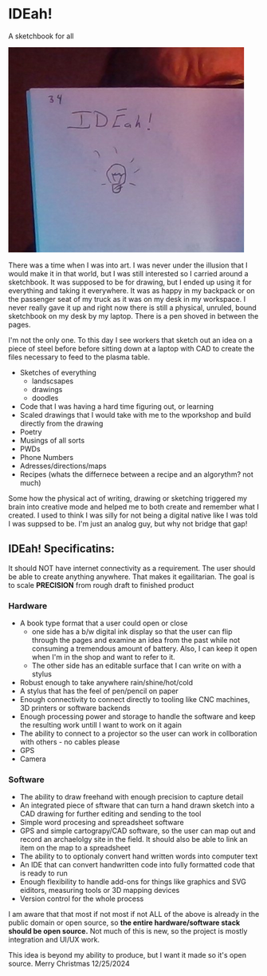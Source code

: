 # IDEah!
A sketchbook for all

![foo *bar*]

[foo *bar*]: IDEah.jpg "a sketch"


There was a time when I was into art. I was never under the illusion that I would make it in that world, but I was still interested so I carried around a sketchbook. It was supposed to be for drawing, but I ended up using it for everything and taking it everywhere. It was as happy in my backpack or on the passenger seat of my truck as it was on my desk in my workspace. I never really gave it up and right now there is still a physical, unruled, bound sketchbook on my desk by my laptop. There is a pen shoved in between the pages.

I'm not the only one. To this day I see workers that sketch out an idea on a piece of steel before before sitting down at a laptop with CAD to create the files necessary to feed to the plasma table.

- Sketches of everything 
    + landscsapes
    + drawings
    + doodles
- Code that I was having a hard time figuring out, or learning
- Scaled drawings that I would take with me to the wporkshop and build directly from the drawing
- Poetry
- Musings of all sorts
- PWDs
- Phone Numbers
- Adresses/directions/maps
- Recipes (whats the differnece between a recipe and an algorythm? not much)

Some how the physical act of writing, drawing or sketching triggered my brain into creative mode and helped me to both create and remember what I created. I used to think I was silly for not being a digital native like I was told I was suppsed to be. I'm just an analog guy, but why not bridge that gap!

## IDEah! Specificatins:
It should NOT have internet connectivity as a requirement. The user should be able to create anything anywhere. That makes it egailitarian. The goal is to scale **PRECISION** from rough draft to finished product
### Hardware
- A book type format that a user could open or close
    + one side has a b/w digital ink display so that the user can flip through the pages and examine an idea from the past while not consuming a tremendous amount of battery. Also, I can keep it open when I'm in the shop and want to refer to it.
    + The other side has an editable surface that I can write on with a stylus
- Robust enough to take anywhere rain/shine/hot/cold
- A stylus that has the feel of pen/pencil on paper
- Enough connectivity to connect directly to tooling like CNC machines, 3D printers or software backends
- Enough processing power and storage to handle the software and keep the resulting work untill I want to work on it again
- The ability to connect to a projector so the user can work in collboration with others - no cables please
- GPS
- Camera
### Software
- The ability to draw freehand with enough precision to capture detail
- An integrated piece of sftware that can turn a hand drawn sketch into a CAD drawing for further editing and sending to the tool
- Simple word procesing and spreadsheet software
- GPS and simple cartograpy/CAD software, so the user can map out and record an archaelolgy site in the field. It should also be able to link an item on the map to a spreadsheet 
- The ability to to optionaly convert hand written words into computer text
- An IDE that can convert handwritten code into fully formatted code that is ready to run
- Enough flexibility to handle add-ons for things like graphics and SVG eiditors, measuring tools or 3D mapping devices
- Version control for the whole process


I am aware that that most if not most if not ALL of the above is already in the public domain or open source, so **the entire hardware/software stack should be open source.** Not much of this is new, so the project is mostly integration and UI/UX work.

This idea is beyond my ability to produce, but I want it made so it's open source. Merry Christmas 12/25/2024



